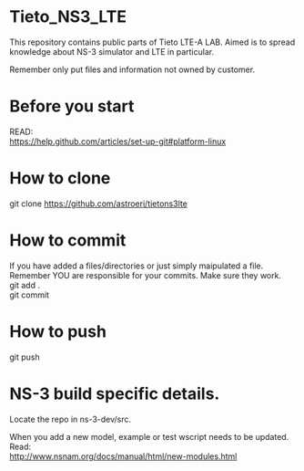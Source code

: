 Tieto_NS3_LTE
==============

This repository contains public parts of Tieto LTE-A LAB.
Aimed is to spread knowledge about NS-3 simulator and LTE in particular.

Remember only put files and information not owned by customer.

Before you start
==============
READ:<br>
https://help.github.com/articles/set-up-git#platform-linux

How to clone
==============
git clone https://github.com/astroeri/tietons3lte

How to commit
==============
If you have added a files/directories or just simply maipulated a file.<br>
Remember YOU are responsible for your commits. Make sure they work.<br>
git add . <br>
git commit

How to push
==============
git push

NS-3 build specific details.
==============
Locate the repo in ns-3-dev/src.

When you add a new model, example or test wscript needs to be updated.<br>
Read:<br>
http://www.nsnam.org/docs/manual/html/new-modules.html
